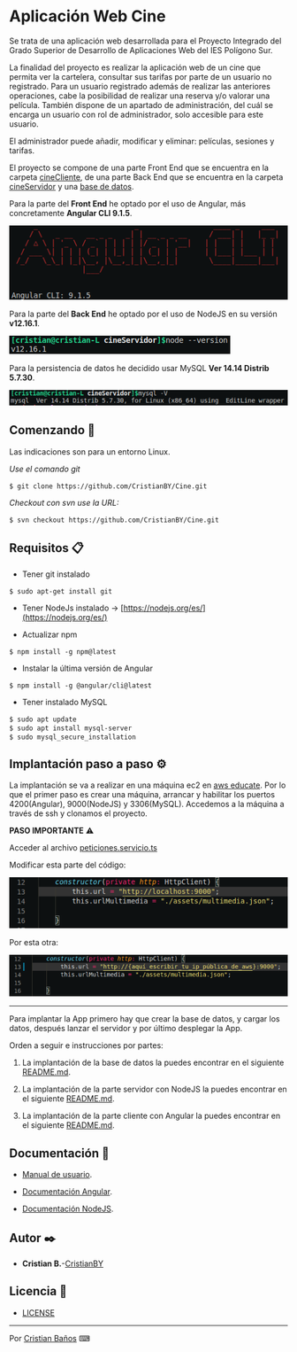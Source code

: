 # Aplicación Web Cine 

Se trata de una aplicación web desarrollada para el Proyecto Integrado del Grado Superior de Desarrollo de Aplicaciones Web del IES Polígono Sur.

La finalidad del proyecto es realizar la aplicación web de un cine que permita ver la cartelera, consultar sus tarifas por parte de un usuario no registrado.
Para un usuario registrado además de realizar las anteriores operaciones, cabe la posibilidad de realizar una reserva y/o valorar una película. También dispone de un 
apartado de administración, del cuál se encarga un usuario con rol de administrador, solo accesible para este usuario.

El administrador puede añadir, modificar y eliminar: películas, sesiones y tarifas.

El proyecto se compone de una parte Front End que se encuentra en la carpeta [cineCliente](Cine/cineCliente), de una parte Back End que se encuentra en la carpeta
[cineServidor](Cine/cineServidor) y una [base de datos](Cine/DB).

Para la parte del **Front End** he optado por el uso de Angular, más concretamente **Angular CLI 9.1.5**.

![Angular 9.1.5](Cine/image/angularv.png)

Para la parte del **Back End** he optado por el uso de NodeJS en su versión **v12.16.1**.

![Node v12.16.1](Cine/image/nodev.png)

Para la persistencia de datos he decidido usar MySQL **Ver 14.14 Distrib 5.7.30**.

![MySQL Ver 14.14 Distrib 5.7.30](Cine/image/mysqlv.png)

## Comenzando 🚀

Las indicaciones son para un entorno Linux.

_Use el comando git_

~~~
$ git clone https://github.com/CristianBY/Cine.git
~~~

_Checkout con svn use la URL:_

~~~
$ svn checkout https://github.com/CristianBY/Cine.git
~~~

## Requisitos 📋

- Tener git instalado

~~~
$ sudo apt-get install git
~~~

- Tener NodeJs instalado -> [https://nodejs.org/es/](https://nodejs.org/es/)

- Actualizar npm

~~~
$ npm install -g npm@latest
~~~

- Instalar la última versión de Angular

~~~
$ npm install -g @angular/cli@latest
~~~

- Tener instalado MySQL

~~~
$ sudo apt update
$ sudo apt install mysql-server
$ sudo mysql_secure_installation
~~~

## Implantación paso a paso ⚙️

La implantación se va a realizar en una máquina ec2 en [aws educate](https://aws.amazon.com/es/education/awseducate/). Por lo que el primer paso es crear una máquina, arrancar y habilitar los puertos 4200(Angular), 9000(NodeJS) y 3306(MySQL). Accedemos a la máquina a través de ssh y clonamos el proyecto.

**PASO IMPORTANTE** ⚠️

Acceder al archivo [peticiones.servicio.ts](Cine/cineCliente/src/servicios/peticiones.servicio.ts)

Modificar esta parte del código:

![servidor dev](Cine/image/dirdesarrollo.png)

Por esta otra:

![servidor despliegue](Cine/image/diraws.png)

***

Para implantar la App primero hay que crear la base de datos, y cargar los datos, después lanzar el servidor y por último desplegar la App.

Orden a seguir e instrucciones por partes:

1. La implantación de la base de datos la puedes encontrar en el siguiente [README.md](Cine/DB/README.md).

2. La implantación de la parte servidor con NodeJS la puedes encontrar en el siguiente [README.md](Cine/cineServidor/README.md).

3. La implantación de la parte cliente con Angular la puedes encontrar en el siguiente [README.md](Cine/cineCliente/README.md).

## Documentación 📕

- [Manual de usuario](/Manual_de_Usuario_Cine_Luna.pdf).

- [Documentación Angular](https://cristianby.github.io/APIAngular.github.io/).

- [Documentación NodeJS](https://cristianby.github.io/APINodeJS.github.io/).

## Autor ✒️

* **Cristian B.**-[CristianBY](https://github.com/CristianBY)


## Licencia 📄

* [LICENSE](LICENSE.md)

---
Por [Cristian Baños](https://www.linkedin.com/in/cristianby/) ⌨